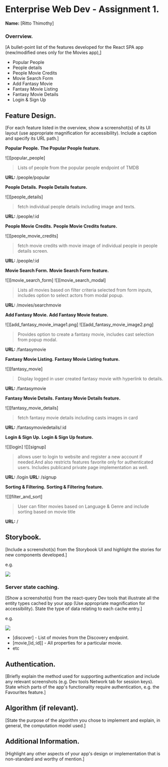 # Enterprise Web Dev - Assignment 1.

__Name:__ [Ritto Thimothy]

### Overrview.

[A bullet-point list of the features developed for the React SPA app (new/modified ones only for the Movies app),]

+ Popular People
+ People details
+ People Movie Credits
+ Movie Search Form
+ Add Fantasy Movie
+ Fantasy Movie Listing
+ Fantasy Movie Details
+ Login & Sign Up

## Feature Design.

[For each feature listed in the overview, show a screenshot(s) of its UI layout (use appropriate magnification for accessibility). Include a caption and specify its URL path.]

__Popular People.__
__The Popular People feature.__


![][popular_people]

> Lists of people from the popular people endpoint of TMDB

__URL:__ /people/popular

__People Details.__
__People Details feature.__

![][people_details]

> fetch individual people details including image and texts.

__URL:__ /people/:id

__People Movie Credits.__
__People Movie Credits feature.__

![][people_movie_credits]

> fetch movie credits with movie image of individual people in people details screen.

__URL:__ /people/:id

__Movie Search Form.__
__Movie Search Form feature.__

![][movie_search_form]
![][movie_search_modal]

> Lists all movies based on filter criteria selected from form inputs, includes option to select actors from modal popup.

__URL:__ /movies/searchmovie


__Add Fantasy Movie.__
__Add Fantasy Movie feature.__

![][add_fantasy_movie_image1.png]
![][add_fantasy_movie_image2.png]

> Provides option to create a fantasy movie, includes cast selection from popup modal.

__URL:__ /fantasymovie

__Fantasy Movie Listing.__
__Fantasy Movie Listing feature.__

![][fantasy_movie]

> Display logged in user created fantasy movie with hyperlink to details.

__URL:__ /fantasymovie

__Fantasy Movie Details.__
__Fantasy Movie Details feature.__

![][fantasy_movie_details]

> fetch fantasy movie details including casts images in card 

__URL:__ /fantasymoviedetails/:id

__Login & Sign Up.__
__Login & Sign Up feature.__

![][login]
![][signup]

> allows user to login to website and register a new account if needed.And also restricts features favorite only for authenticated users. Includes publicand private page implementation as well.

__URL:__ /login
__URL:__ /signup

__Sorting & Filtering.__
__Sorting & Filtering feature.__

![][filter_and_sort]

> User can filter movies based on Language & Genre and include sorting based on movie title

__URL:__ /


## Storybook.

[Include a screenshot(s) from the Storybook UI and highlight the stories for new components developed.]

e.g.

![][image5]


### Server state caching.

[Show a screenshot(s) from the react-query Dev tools that illustrate all the entity types cached by your app (Use appropriate magnification for accessibility). State the type of data relating to each cache entry.]

e.g.

![][image4]

+ [discover] - List of movies from the Discovery endpoint.
+ [movie,[id,:id]] - All properties for a particular movie.
+ etc

## Authentication.

[Briefly explain the method used for supporting authentication and include any relevant screenshots (e.g. Dev tools Network tab for session keys). State which parts of the app's functionality require authentication, e.g. the Favourites feature.]

## Algorithm (if relevant).

[State the purpose of the algorithm you chose to implement and explain, in general, the computation model used.]

## Additional Information.

[Highlight any other aspects of your app's design or implementation that is non-standard and worthy of mention.]

[image1]: ./images/image1.png
[image2]: ./images/image2.png
[image3]: ./images/image3.png
[image4]: ./images/image4.png
[image5]: ./images/image5.png